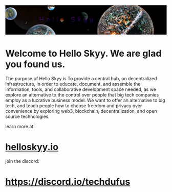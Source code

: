 <main>
	<img src="profile/frame_002.jpg" alt="Logo">	
    <h1>Welcome to Hello Skyy. We are glad you found us.</h1>

<p>The purpose of Hello Skyy is To provide a central hub, on decentralized infrastructure, in order to educate,
document, and assemble the information, tools, and collaborative development space needed, as we explore an
alternative to the control over people that big tech companies employ as a lucrative business model. We
want to offer an alternative to big tech, and teach people how to choose freedom and privacy over
convenience by exploring web3, blockchain, decentralization, and open source technologies.</p>

<p>learn more at:</p>
<h1><a href="https://web.helloskyy.io">helloskyy.io</a></h1>
<p>join the discord:</p>
<h1><a href="https://discord.io/techdufus">https://discord.io/techdufus</a></h1>

</main>
<!--

**Here are some ideas to get you started:**

🙋‍♀️ A short introduction - what is your organization all about?
🌈 Contribution guidelines - how can the community get involved?
👩‍💻 Useful resources - where can the community find your docs? Is there anything else the community should know?
🍿 Fun facts - what does your team eat for breakfast?
🧙 Remember, you can do mighty things with the power of [Markdown](https://docs.github.com/github/writing-on-github/getting-started-with-writing-and-formatting-on-github/basic-writing-and-formatting-syntax)
-->
